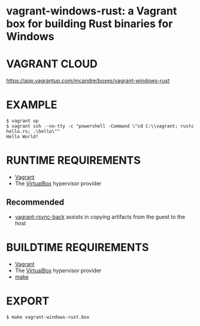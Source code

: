 # vagrant-windows-rust: a Vagrant box for building Rust binaries for Windows

# VAGRANT CLOUD

https://app.vagrantup.com/mcandre/boxes/vagrant-windows-rust

# EXAMPLE

```console
$ vagrant up
$ vagrant ssh --no-tty -c "powershell -Command \"cd C:\\vagrant; rustc hello.rs; .\hello\""
Hello World!
```

# RUNTIME REQUIREMENTS

* [Vagrant](https://www.vagrantup.com)
* The [VirtualBox](https://www.virtualbox.org) hypervisor provider

## Recommended

* [vagrant-rsync-back](https://github.com/smerrill/vagrant-rsync-back) assists in copying artifacts from the guest to the host

# BUILDTIME REQUIREMENTS

* [Vagrant](https://www.vagrantup.com)
* The [VirtualBox](https://www.virtualbox.org) hypervisor provider
* [make](https://www.gnu.org/software/make/)

# EXPORT

```console
$ make vagrant-windows-rust.box
```
